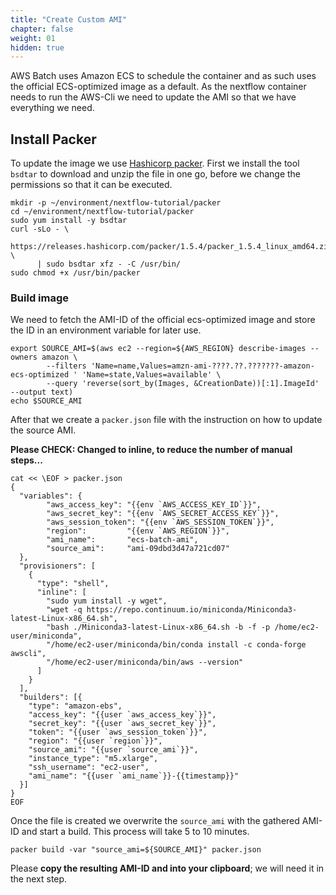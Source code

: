 ```yaml
---
title: "Create Custom AMI"
chapter: false
weight: 01
hidden: true
---
```


AWS Batch uses Amazon ECS to schedule the container and as such uses the official ECS-optimized image as a default.
As the nextflow container needs to run the AWS-Cli we need to update the AMI so that we have everything we need.

<!--
## Paste Credentials

In order to use packer, we need to paste the CLI credentials from the Event Engine Dashboard.
Click [1] to copy the credentials in your clipboard and paste them into your Cloud9 terminal.

![](/images/nextflow-on-aws-batch/batch/0_ee_dash.png)
-->

## Install Packer

To update the image we use [Hashicorp packer](https://packer.io/). First we install the tool `bsdtar` to download and unzip the file in one go, before we change the permissions so that it can be executed.

```
mkdir -p ~/environment/nextflow-tutorial/packer
cd ~/environment/nextflow-tutorial/packer
sudo yum install -y bsdtar
curl -sLo - \
      https://releases.hashicorp.com/packer/1.5.4/packer_1.5.4_linux_amd64.zip \
      | sudo bsdtar xfz - -C /usr/bin/
sudo chmod +x /usr/bin/packer
```

### Build image

We need to fetch the AMI-ID of the official ecs-optimized image and store the ID in an environment variable for later use.

```
export SOURCE_AMI=$(aws ec2 --region=${AWS_REGION} describe-images --owners amazon \
        --filters 'Name=name,Values=amzn-ami-????.??.???????-amazon-ecs-optimized ' 'Name=state,Values=available' \
        --query 'reverse(sort_by(Images, &CreationDate))[:1].ImageId' --output text)
echo $SOURCE_AMI
```

After that we create a `packer.json` file with the instruction on how to update the source AMI.

**Please CHECK: Changed to inline, to reduce the number of manual steps...**

```
cat << \EOF > packer.json
{
  "variables": {
        "aws_access_key": "{{env `AWS_ACCESS_KEY_ID`}}",
        "aws_secret_key": "{{env `AWS_SECRET_ACCESS_KEY`}}",
        "aws_session_token": "{{env `AWS_SESSION_TOKEN`}}",
        "region":         "{{env `AWS_REGION`}}",
        "ami_name":       "ecs-batch-ami",
        "source_ami":     "ami-09dbd3d47a721cd07"
  },
  "provisioners": [
    {
      "type": "shell",
      "inline": [
        "sudo yum install -y wget",
        "wget -q https://repo.continuum.io/miniconda/Miniconda3-latest-Linux-x86_64.sh",
        "bash ./Miniconda3-latest-Linux-x86_64.sh -b -f -p /home/ec2-user/miniconda",
        "/home/ec2-user/miniconda/bin/conda install -c conda-forge awscli",
        "/home/ec2-user/miniconda/bin/aws --version"
      ]
    }
  ],
  "builders": [{
    "type": "amazon-ebs",
    "access_key": "{{user `aws_access_key`}}",
    "secret_key": "{{user `aws_secret_key`}}",
    "token": "{{user `aws_session_token`}}",
    "region": "{{user `region`}}",
    "source_ami": "{{user `source_ami`}}",
    "instance_type": "m5.xlarge",
    "ssh_username": "ec2-user",
    "ami_name": "{{user `ami_name`}}-{{timestamp}}"
  }]
}
EOF
```
Once the file is created we overwrite the `source_ami` with the gathered AMI-ID and start a build.
This process will take 5 to 10 minutes.

```
packer build -var "source_ami=${SOURCE_AMI}" packer.json
```

Please **copy the resulting AMI-ID and into your clipboard**; we will need it in the next step.